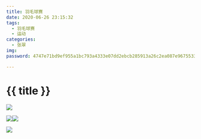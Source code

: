 ```yaml
---
title: 羽毛球赛
date: 2020-06-26 23:15:32
tags:
  - 羽毛球赛
  - 运动
categories:
  - 张翠
img:
password: 4747e71bd9ef955a1bc793a4333e07dd2ebcb285913a26c2ea087e9675533741

---
```


# {{ title }}



![](https://cdn.jsdelivr.net/gh/JLUtangchuan/picBed@dev/img/20200626231636.jpg)



![](https://cdn.jsdelivr.net/gh/JLUtangchuan/picBed@dev/img/20200626231709.jpg)![](https://cdn.jsdelivr.net/gh/JLUtangchuan/picBed@dev/img/20200626231648.jpg)



![](https://cdn.jsdelivr.net/gh/JLUtangchuan/picBed@dev/img/20200626231739.jpg)